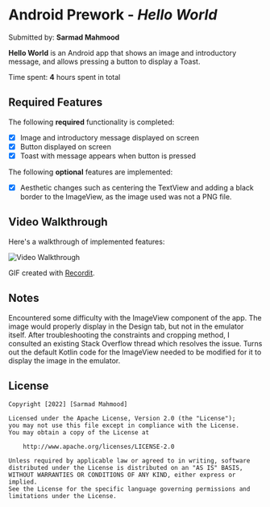 # Android Prework - *Hello World*

Submitted by: **Sarmad Mahmood**

**Hello World** is an Android app that shows an image and introductory message, and allows pressing a button to display a Toast. 

Time spent: **4** hours spent in total

## Required Features

The following **required** functionality is completed:

* [X] Image and introductory message displayed on screen
* [X] Button displayed on screen
* [X] Toast with message appears when button is pressed 

The following **optional** features are implemented:

* [X] Aesthetic changes such as centering the TextView and adding a black border to the ImageView, as the image used was not a PNG file.

## Video Walkthrough

Here's a walkthrough of implemented features:

<img src='http://g.recordit.co/8hCShTerzY.gif' title='Video Walkthrough' width='' alt='Video Walkthrough' />

GIF created with [Recordit](https://recordit.co/).  

## Notes

Encountered some difficulty with the ImageView component of the app. The image would properly display in the Design tab, but not in the emulator itself. After troubleshooting the constraints and cropping method, I consulted an existing Stack Overflow thread which resolves the issue. Turns out the default Kotlin code for the ImageView needed to be modified for it to display the image in the emulator. 

## License

    Copyright [2022] [Sarmad Mahmood]

    Licensed under the Apache License, Version 2.0 (the "License");
    you may not use this file except in compliance with the License.
    You may obtain a copy of the License at

        http://www.apache.org/licenses/LICENSE-2.0

    Unless required by applicable law or agreed to in writing, software
    distributed under the License is distributed on an "AS IS" BASIS,
    WITHOUT WARRANTIES OR CONDITIONS OF ANY KIND, either express or implied.
    See the License for the specific language governing permissions and
    limitations under the License.
